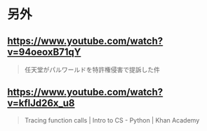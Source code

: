 # 另外

## https://www.youtube.com/watch?v=94oeoxB71qY

> 任天堂がパルワールドを特許権侵害で提訴した件

## https://www.youtube.com/watch?v=kflJd26x_u8

> Tracing function calls | Intro to CS - Python | Khan Academy 
